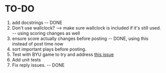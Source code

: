 # TO-DO
1. add docstrings -- DONE
2. Don't use wallclock? --> make sure wallclock is included if it's still used. -- using scoring changes as well
3. ensure score actually changes before posting -- DONE, using this instead of post time now
4. sort important plays before posting.
5. Test with BYU game to try and address [this issue](https://bsky.app/profile/blanketdevbot.bsky.social/post/3lc7qyacxl52f)
6. Add unit tests
7. Fix reply issues. -- DONE
